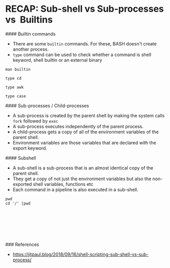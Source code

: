 # RECAP: Sub-shell vs Sub-processes vs  Builtins

#### Builtin commands

- There are some `builtin` commands. For these, BASH doesn't create another process. 
- `type` command can be used to check whether a command is shell keyword, shell builtin or an external binary

```
man builtin
```

```
type cd
```

```
type awk
```

```
type case
```

#### Sub-processes / Child-processes

- A sub-process is created by the parent shell by making the system calls `fork` followed by `exec`
- A sub-process executes independently of the parent process.
- A child-process gets a copy of all of the environment variables of the parent shell. 
- Environment variables are those variables that are declared with the export keyword. 

#### Subshell

- A sub-shell is a sub-process that is an almost identical copy of the parent shell.
- They get a copy of not just the environment variables but also the non-exported shell variables, functions etc
- Each command in a pipeline is also executed in a sub-shell.

```
pwd
cd '/' |pwd
```
<br><br><br><br><br>

### References
- https://jitpaul.blog/2018/09/16/shell-scripting-sub-shell-vs-sub-process/